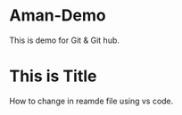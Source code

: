 # Aman-Demo
This is demo for Git &amp; Git hub.

# This is Title
How to change in reamde file using vs code.
